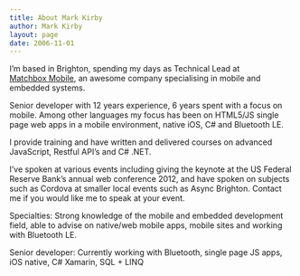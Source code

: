```yaml
---
title: About Mark Kirby
author: Mark Kirby
layout: page
date: 2006-11-01
---
```

I&#8217;m based in Brighton, spending my days as Technical Lead at [Matchbox Mobile][1], an awesome company specialising in mobile and embedded systems.

Senior developer with 12 years experience, 6 years spent with a focus on mobile. Among other languages my focus has been on HTML5/JS single page web apps in a mobile environment, native iOS, C# and Bluetooth LE.

I provide training and have written and delivered courses on advanced JavaScript, Restful API&#8217;s and C# .NET.

I&#8217;ve spoken at various events including giving the keynote at the US Federal Reserve Bank’s annual web conference 2012, and have spoken on subjects such as Cordova at smaller local events such as Async Brighton. Contact me if you would like me to speak at your event.

Specialties: Strong knowledge of the mobile and embedded development field, able to advise on native/web mobile apps, mobile sites and working with Bluetooth LE.

Senior developer: Currently working with Bluetooth, single page JS apps, iOS native, C# Xamarin, SQL + LINQ

 [1]: http://matchboxmobile.com/